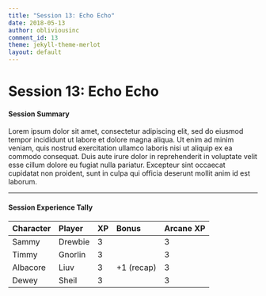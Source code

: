 ```yaml
---
title: "Session 13: Echo Echo"
date: 2018-05-13
author: obliviousinc
comment_id: 13
theme: jekyll-theme-merlot
layout: default
---
```


# Session 13: Echo Echo

#### Session Summary

Lorem ipsum dolor sit amet, consectetur adipiscing elit, sed do eiusmod tempor incididunt ut labore et dolore magna aliqua. Ut enim ad minim veniam, quis nostrud exercitation ullamco laboris nisi ut aliquip ex ea commodo consequat. Duis aute irure dolor in reprehenderit in voluptate velit esse cillum dolore eu fugiat nulla pariatur. Excepteur sint occaecat cupidatat non proident, sunt in culpa qui officia deserunt mollit anim id est laborum.

* * *

#### Session Experience Tally

| Character | Player  | XP  | Bonus      | Arcane XP |
|:--------- |:------- |:--- |:---------- |:--------- |
| Sammy     | Drewbie | 3   |            | 3         |
| Timmy     | Gnorlin | 3   |            | 3         |
| Albacore  | Liuv    | 3   | +1 (recap) | 3         |
| Dewey     | Sheil   | 3   |            | 3         |